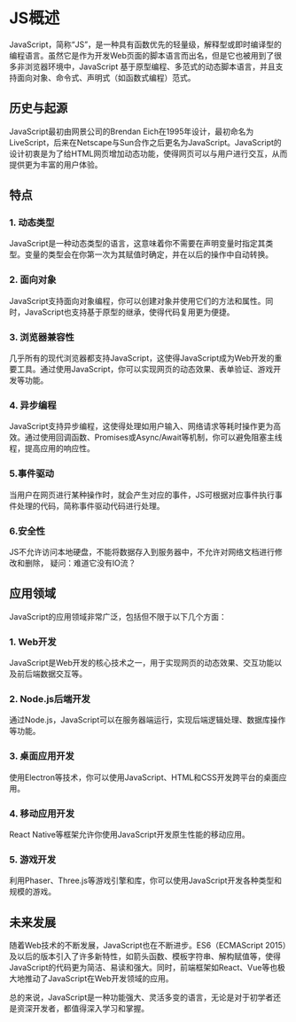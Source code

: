 # JS概述

JavaScript，简称“JS”，是一种具有函数优先的轻量级，解释型或即时编译型的编程语言。虽然它是作为开发Web页面的脚本语言而出名，但是它也被用到了很多非浏览器环境中，JavaScript 基于原型编程、多范式的动态脚本语言，并且支持面向对象、命令式、声明式（如函数式编程）范式。

## 历史与起源

JavaScript最初由网景公司的Brendan Eich在1995年设计，最初命名为LiveScript，后来在Netscape与Sun合作之后更名为JavaScript。JavaScript的设计初衷是为了给HTML网页增加动态功能，使得网页可以与用户进行交互，从而提供更为丰富的用户体验。

## 特点

### 1. 动态类型

JavaScript是一种动态类型的语言，这意味着你不需要在声明变量时指定其类型。变量的类型会在你第一次为其赋值时确定，并在以后的操作中自动转换。

### 2. 面向对象

JavaScript支持面向对象编程，你可以创建对象并使用它们的方法和属性。同时，JavaScript也支持基于原型的继承，使得代码复用更为便捷。

### 3. 浏览器兼容性

几乎所有的现代浏览器都支持JavaScript，这使得JavaScript成为Web开发的重要工具。通过使用JavaScript，你可以实现网页的动态效果、表单验证、游戏开发等功能。

### 4. 异步编程

JavaScript支持异步编程，这使得处理如用户输入、网络请求等耗时操作更为高效。通过使用回调函数、Promises或Async/Await等机制，你可以避免阻塞主线程，提高应用的响应性。

### 5.事件驱动
当用户在网页进行某种操作时，就会产生对应的事件，JS可根据对应事件执行事件处理的代码，简称事件驱动代码进行处理。

### 6.安全性

JS不允许访问本地硬盘，不能将数据存入到服务器中，不允许对网络文档进行修改和删除，
疑问：难道它没有IO流？

## 应用领域

JavaScript的应用领域非常广泛，包括但不限于以下几个方面：

### 1. Web开发

JavaScript是Web开发的核心技术之一，用于实现网页的动态效果、交互功能以及前后端数据交互等。

### 2. Node.js后端开发

通过Node.js，JavaScript可以在服务器端运行，实现后端逻辑处理、数据库操作等功能。

### 3. 桌面应用开发

使用Electron等技术，你可以使用JavaScript、HTML和CSS开发跨平台的桌面应用。

### 4. 移动应用开发

React Native等框架允许你使用JavaScript开发原生性能的移动应用。

### 5. 游戏开发

利用Phaser、Three.js等游戏引擎和库，你可以使用JavaScript开发各种类型和规模的游戏。

## 未来发展

随着Web技术的不断发展，JavaScript也在不断进步。ES6（ECMAScript 2015）及以后的版本引入了许多新特性，如箭头函数、模板字符串、解构赋值等，使得JavaScript的代码更为简洁、易读和强大。同时，前端框架如React、Vue等也极大地推动了JavaScript在Web开发领域的应用。

总的来说，JavaScript是一种功能强大、灵活多变的语言，无论是对于初学者还是资深开发者，都值得深入学习和掌握。